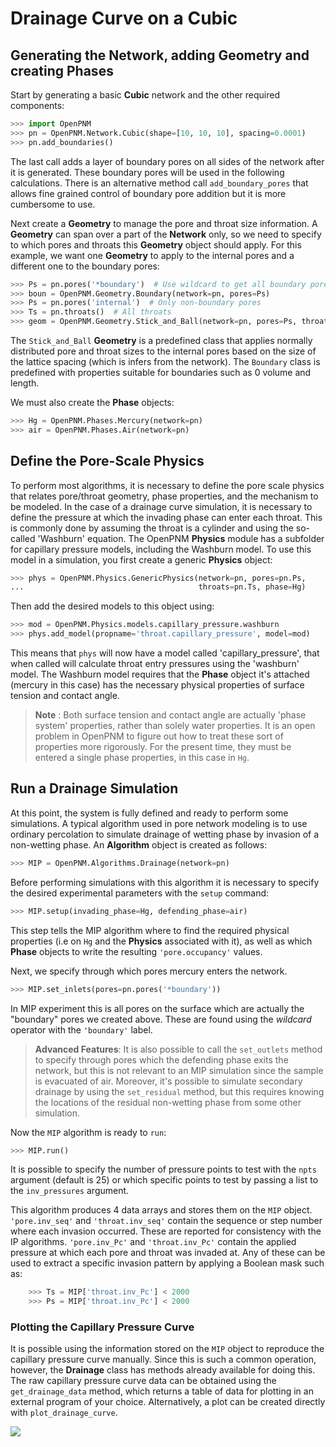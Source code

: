# Drainage Curve on a Cubic

## Generating the Network, adding Geometry and creating Phases

Start by generating a basic **Cubic** network and the other required components:

``` python
>>> import OpenPNM
>>> pn = OpenPNM.Network.Cubic(shape=[10, 10, 10], spacing=0.0001)
>>> pn.add_boundaries()

```

The last call adds a layer of boundary pores on all sides of the network after it is generated. These boundary pores will be used in the following calculations. There is an alternative method call ``add_boundary_pores`` that allows fine grained control of boundary pore addition but it is more cumbersome to use.

Next create a **Geometry** to manage the pore and throat size information.  A **Geometry** can span over a part of the **Network** only, so we need to specify to which pores and throats this **Geometry** object should apply. For this example, we want one **Geometry** to apply to the internal pores and a different one to the boundary pores:

``` python
>>> Ps = pn.pores('*boundary')  # Use wildcard to get all boundary pores
>>> boun = OpenPNM.Geometry.Boundary(network=pn, pores=Ps)
>>> Ps = pn.pores('internal')  # Only non-boundary pores
>>> Ts = pn.throats()  # All throats
>>> geom = OpenPNM.Geometry.Stick_and_Ball(network=pn, pores=Ps, throats=Ts)

```

The ``Stick_and_Ball`` **Geometry** is a predefined class that applies normally distributed pore and throat sizes to the internal pores based on the size of the lattice spacing (which is infers from the network).  The ``Boundary`` class is predefined with properties suitable for boundaries such as 0 volume and length.

We must also create the **Phase** objects:

``` python
>>> Hg = OpenPNM.Phases.Mercury(network=pn)
>>> air = OpenPNM.Phases.Air(network=pn)

```

## Define the Pore-Scale Physics

To perform most algorithms, it is necessary to define the pore scale physics that relates pore/throat geometry, phase properties, and the mechanism to be modeled.  In the case of a drainage curve simulation, it is necessary to define the pressure at which the invading phase can enter each throat.  This is commonly done by assuming the throat is a cylinder and using the so-called 'Washburn' equation.  The OpenPNM **Physics** module has a subfolder for capillary pressure models, including the Washburn model.  To use this model in a simulation, you first create a generic **Physics** object:

``` python
>>> phys = OpenPNM.Physics.GenericPhysics(network=pn, pores=pn.Ps,
...                                       throats=pn.Ts, phase=Hg)

```

Then add the desired models to this object using:

``` python
>>> mod = OpenPNM.Physics.models.capillary_pressure.washburn
>>> phys.add_model(propname='throat.capillary_pressure', model=mod)

```

This means that ``phys`` will now have a model called 'capillary_pressure', that when called will calculate throat entry pressures using the 'washburn' model.  The Washburn model requires that the **Phase** object it's attached  (mercury in this case) has the necessary physical properties of surface tension and contact angle.

> **Note** :  Both surface tension and contact angle are actually 'phase system' properties, rather than solely water properties.  It is an open problem in OpenPNM to figure out how to treat these sort of properties more rigorously.  For the present time, they must be entered a single phase properties, in this case in ``Hg``.

## Run a Drainage Simulation

At this point, the system is fully defined and ready to perform some simulations.  A typical algorithm used in pore network modeling is to use ordinary percolation to simulate drainage of wetting phase by invasion of a non-wetting phase.  An **Algorithm** object is created as follows:

``` python
>>> MIP = OpenPNM.Algorithms.Drainage(network=pn)

```    

Before performing simulations with this algorithm it is necessary to specify the desired experimental parameters with the ``setup`` command:

``` python
>>> MIP.setup(invading_phase=Hg, defending_phase=air)

```

This step tells the MIP algorithm where to find the required physical properties (i.e on ``Hg`` and the **Physics** associated with it), as well as which **Phase** objects to write the resulting ``'pore.occupancy'`` values.

Next, we specify through which pores mercury enters the network.

``` python
>>> MIP.set_inlets(pores=pn.pores('*boundary'))

```

In MIP experiment this is all pores on the surface which are actually the "boundary" pores we created above.  These are found using the *wildcard* operator with the ``'boundary'`` label.

> **Advanced Features**: It is also possible to call the ``set_outlets`` method to specify through pores which the defending phase exits the network, but this is not relevant to an MIP simulation since the sample is evacuated of air.  Moreover, it's possible to simulate secondary drainage by using the ``set_residual`` method, but this requires knowing the locations of the residual non-wetting phase from some other simulation.

Now the ``MIP`` algorithm is ready to ``run``:

``` python
>>> MIP.run()

```

It is possible to specify the number of pressure points to test with the ``npts`` argument (default is 25) or which specific points to test by passing a list to the ``inv_pressures`` argument.

This algorithm produces 4 data arrays and stores them on the ``MIP`` object.  ``'pore.inv_seq'`` and ``'throat.inv_seq'`` contain the sequence or step number where each invasion occurred.  These are reported for consistency with the IP algorithms.  ``'pore.inv_Pc'`` and ``'throat.inv_Pc'`` contain the applied pressure at which each pore and throat was invaded at.  Any of these can be used to extract a specific invasion pattern by applying a Boolean mask such as:

``` python
    >>> Ts = MIP['throat.inv_Pc'] < 2000
    >>> Ps = MIP['throat.inv_Pc'] < 2000

```

### Plotting the Capillary Pressure Curve

It is possible using the information stored on the ``MIP`` object to reproduce the capillary pressure curve manually.  Since this is such a common operation, however, the **Drainage** class has methods already available for doing this.  The raw capillary pressure curve data can be obtained using the ``get_drainage_data`` method, which returns a table of data for plotting in an external program of your choice.  Alternatively, a plot can be created directly with ``plot_drainage_curve``.

![](http://i.imgur.com/ZxuCict.png)

